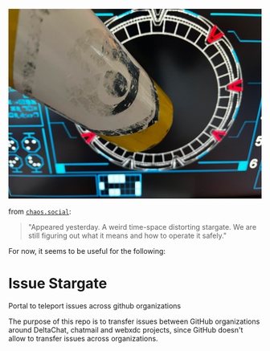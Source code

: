 ![](stargate.jpg)

from [`chaos.social`](https://chaos.social/@delta/114143315433108295):
> "Appeared yesterday. A weird time-space distorting stargate.
> We are still figuring out what it means and how to operate it safely."

For now, it seems to be useful for the following:

# Issue Stargate

Portal to teleport issues across github organizations

The purpose of this repo is to transfer issues
between GitHub organizations around DeltaChat, chatmail and webxdc projects,
since GitHub doesn't allow to transfer issues across organizations.
